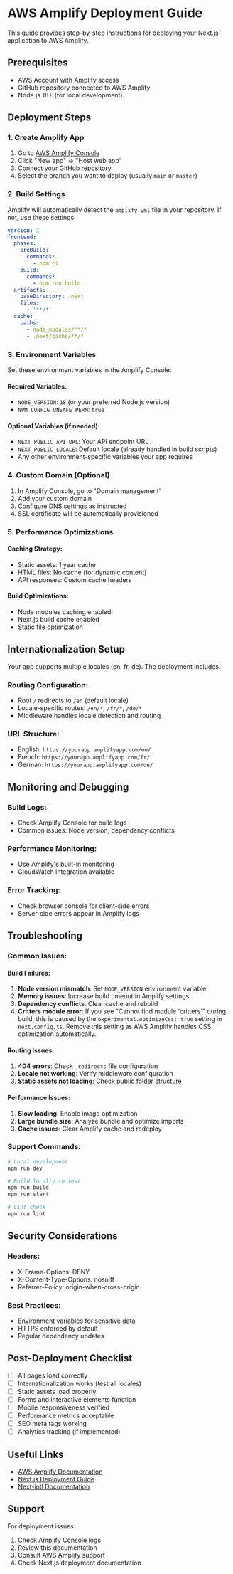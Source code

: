 # AWS Amplify Deployment Guide

This guide provides step-by-step instructions for deploying your Next.js application to AWS Amplify.

## Prerequisites

- AWS Account with Amplify access
- GitHub repository connected to AWS Amplify
- Node.js 18+ (for local development)

## Deployment Steps

### 1. Create Amplify App

1. Go to [AWS Amplify Console](https://console.aws.amazon.com/amplify/)
2. Click "New app" → "Host web app"
3. Connect your GitHub repository
4. Select the branch you want to deploy (usually `main` or `master`)

### 2. Build Settings

Amplify will automatically detect the `amplify.yml` file in your repository. If not, use these settings:

```yaml
version: 1
frontend:
  phases:
    preBuild:
      commands:
        - npm ci
    build:
      commands:
        - npm run build
  artifacts:
    baseDirectory: .next
    files:
      - '**/*'
  cache:
    paths:
      - node_modules/**/*
      - .next/cache/**/*
```

### 3. Environment Variables

Set these environment variables in the Amplify Console:

#### Required Variables:
- `NODE_VERSION`: `18` (or your preferred Node.js version)
- `NPM_CONFIG_UNSAFE_PERM`: `true`

#### Optional Variables (if needed):
- `NEXT_PUBLIC_API_URL`: Your API endpoint URL
- `NEXT_PUBLIC_LOCALE`: Default locale (already handled in build scripts)
- Any other environment-specific variables your app requires

### 4. Custom Domain (Optional)

1. In Amplify Console, go to "Domain management"
2. Add your custom domain
3. Configure DNS settings as instructed
4. SSL certificate will be automatically provisioned

### 5. Performance Optimizations

#### Caching Strategy:
- Static assets: 1 year cache
- HTML files: No cache (for dynamic content)
- API responses: Custom cache headers

#### Build Optimizations:
- Node modules caching enabled
- Next.js build cache enabled
- Static file optimization

## Internationalization Setup

Your app supports multiple locales (en, fr, de). The deployment includes:

### Routing Configuration:
- Root `/` redirects to `/en` (default locale)
- Locale-specific routes: `/en/*`, `/fr/*`, `/de/*`
- Middleware handles locale detection and routing

### URL Structure:
- English: `https://yourapp.amplifyapp.com/en/`
- French: `https://yourapp.amplifyapp.com/fr/`
- German: `https://yourapp.amplifyapp.com/de/`

## Monitoring and Debugging

### Build Logs:
- Check Amplify Console for build logs
- Common issues: Node version, dependency conflicts

### Performance Monitoring:
- Use Amplify's built-in monitoring
- CloudWatch integration available

### Error Tracking:
- Check browser console for client-side errors
- Server-side errors appear in Amplify logs

## Troubleshooting

### Common Issues:

#### Build Failures:
1. **Node version mismatch**: Set `NODE_VERSION` environment variable
2. **Memory issues**: Increase build timeout in Amplify settings
3. **Dependency conflicts**: Clear cache and rebuild
4. **Critters module error**: If you see "Cannot find module 'critters'" during build, this is caused by the `experimental.optimizeCss: true` setting in `next.config.ts`. Remove this setting as AWS Amplify handles CSS optimization automatically.

#### Routing Issues:
1. **404 errors**: Check `_redirects` file configuration
2. **Locale not working**: Verify middleware configuration
3. **Static assets not loading**: Check public folder structure

#### Performance Issues:
1. **Slow loading**: Enable image optimization
2. **Large bundle size**: Analyze bundle and optimize imports
3. **Cache issues**: Clear Amplify cache and redeploy

### Support Commands:

```bash
# Local development
npm run dev

# Build locally to test
npm run build
npm run start

# Lint check
npm run lint
```

## Security Considerations

### Headers:
- X-Frame-Options: DENY
- X-Content-Type-Options: nosniff
- Referrer-Policy: origin-when-cross-origin

### Best Practices:
- Environment variables for sensitive data
- HTTPS enforced by default
- Regular dependency updates

## Post-Deployment Checklist

- [ ] All pages load correctly
- [ ] Internationalization works (test all locales)
- [ ] Static assets load properly
- [ ] Forms and interactive elements function
- [ ] Mobile responsiveness verified
- [ ] Performance metrics acceptable
- [ ] SEO meta tags working
- [ ] Analytics tracking (if implemented)

## Useful Links

- [AWS Amplify Documentation](https://docs.amplify.aws/)
- [Next.js Deployment Guide](https://nextjs.org/docs/deployment)
- [Next-intl Documentation](https://next-intl-docs.vercel.app/)

## Support

For deployment issues:
1. Check Amplify Console logs
2. Review this documentation
3. Consult AWS Amplify support
4. Check Next.js deployment documentation
